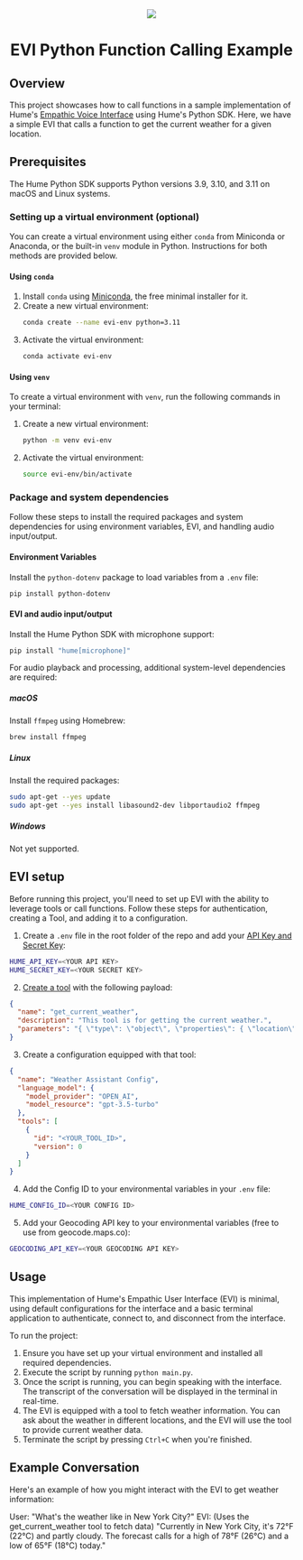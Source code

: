 <div align="center">
  <img src="https://storage.googleapis.com/hume-public-logos/hume/hume-banner.png">
  <h1>EVI Python Function Calling Example</h1>
</div>

## Overview

This project showcases how to call functions in a sample implementation of Hume's [Empathic Voice Interface](https://hume.docs.buildwithfern.com/docs/empathic-voice-interface-evi/overview) using Hume's Python SDK. Here, we have a simple EVI that calls a function to get the current weather for a given location.

## Prerequisites

The Hume Python SDK supports Python versions 3.9, 3.10, and 3.11 on macOS and Linux systems.

### Setting up a virtual environment (optional)

You can create a virtual environment using either `conda` from Miniconda or Anaconda, or the built-in `venv` module in Python. Instructions for both methods are provided below.

#### Using `conda`
1. Install `conda` using [Miniconda](https://docs.anaconda.com/miniconda/), the free minimal installer for it.
2. Create a new virtual environment:
    ```bash
    conda create --name evi-env python=3.11
    ```
3. Activate the virtual environment:
    ```bash
    conda activate evi-env
    ```

#### Using `venv`

To create a virtual environment with `venv`, run the following commands in your terminal:

1. Create a new virtual environment:
    ```bash
    python -m venv evi-env
    ```
2. Activate the virtual environment:
    ```bash
    source evi-env/bin/activate
    ```

### Package and system dependencies

Follow these steps to install the required packages and system dependencies for using environment variables, EVI, and handling audio input/output.

#### Environment Variables

Install the `python-dotenv` package to load variables from a `.env` file:

```bash
pip install python-dotenv
```

#### EVI and audio input/output

Install the Hume Python SDK with microphone support:

```bash
pip install "hume[microphone]"
```

For audio playback and processing, additional system-level dependencies are required:

##### macOS

Install `ffmpeg` using Homebrew:

```bash
brew install ffmpeg
```

##### Linux

Install the required packages:

```bash
sudo apt-get --yes update
sudo apt-get --yes install libasound2-dev libportaudio2 ffmpeg
```

##### Windows

Not yet supported.

## EVI setup

Before running this project, you'll need to set up EVI with the ability to leverage tools or call functions. Follow these steps for authentication, creating a Tool, and adding it to a configuration.

1. Create a `.env` file in the root folder of the repo and add your [API Key and Secret Key](https://dev.hume.ai/docs/introduction/api-key):

```sh
HUME_API_KEY=<YOUR API KEY>
HUME_SECRET_KEY=<YOUR SECRET KEY>
```

2. [Create a tool](https://dev.hume.ai/docs/empathic-voice-interface-evi/tool-use#setup) with the following payload:

```json
{
  "name": "get_current_weather",
  "description": "This tool is for getting the current weather.",
  "parameters": "{ \"type\": \"object\", \"properties\": { \"location\": { \"type\": \"string\", \"description\": \"The city and state, e.g. San Francisco, CA\" }, \"format\": { \"type\": \"string\", \"enum\": [\"celsius\", \"fahrenheit\"], \"description\": \"The temperature unit to use. Infer this from the users location.\" } }, \"required\": [\"location\", \"format\"] }"
}
```

3. Create a configuration equipped with that tool: 

```json
{
  "name": "Weather Assistant Config",
  "language_model": {
    "model_provider": "OPEN_AI",
    "model_resource": "gpt-3.5-turbo"
  },
  "tools": [
    {
      "id": "<YOUR_TOOL_ID>",
      "version": 0
    }
  ]
}
```

4. Add the Config ID to your environmental variables in your `.env` file:

```bash
HUME_CONFIG_ID=<YOUR CONFIG ID>
```

5. Add your Geocoding API key to your environmental variables (free to use from geocode.maps.co):

```bash
GEOCODING_API_KEY=<YOUR GEOCODING API KEY>
```

## Usage

This implementation of Hume's Empathic User Interface (EVI) is minimal, using default configurations for the interface and a basic terminal application to authenticate, connect to, and disconnect from the interface.

To run the project:

1. Ensure you have set up your virtual environment and installed all required dependencies.
2. Execute the script by running `python main.py`.
3. Once the script is running, you can begin speaking with the interface. The transcript of the conversation will be displayed in the terminal in real-time.
4. The EVI is equipped with a tool to fetch weather information. You can ask about the weather in different locations, and the EVI will use the tool to provide current weather data.
5. Terminate the script by pressing `Ctrl+C` when you're finished.

## Example Conversation

Here's an example of how you might interact with the EVI to get weather information:

User: "What's the weather like in New York City?"
EVI: (Uses the get_current_weather tool to fetch data) "Currently in New York City, it's 72°F (22°C) and partly cloudy. The forecast calls for a high of 78°F (26°C) and a low of 65°F (18°C) today."